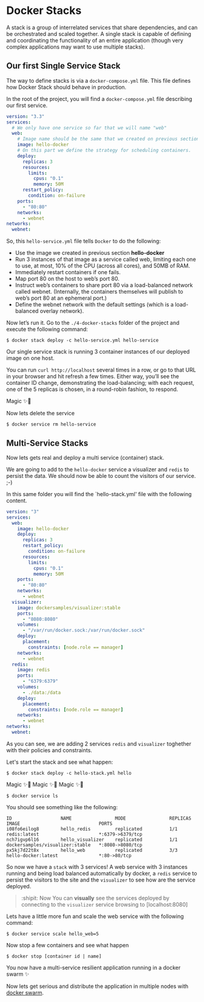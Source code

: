 # Docker Stacks

A stack is a group of interrelated services that share dependencies, and can be orchestrated and scaled together. A single stack is capable of defining and coordinating the functionality of an entire application (though very complex applications may want to use multiple stacks).


## Our first Single Service Stack

The way to define stacks is via a `docker-compose.yml` file. This file defines how Docker Stack  should behave in production.

In the root of the project, you will find a `docker-compose.yml` file describing our first service. 

```YAML
version: "3.3"
services:
  # We only have one service so far that we will name "web"
  web:
    # Image name should be the same that we created on previous section.
    image: hello-docker
    # On this part we define the strategy for scheduling containers. 
    deploy:
      replicas: 3
      resources:
        limits:
          cpus: "0.1"
          memory: 50M
      restart_policy:
        condition: on-failure
    ports:
      - "80:80"
    networks:
      - webnet
networks:
  webnet:
```

So, this `hello-service.yml` file tells `Docker` to do the following:

* Use the image we created in previous section **hello-docker**
* Run 3 instances of that image as a service called web, limiting each one to use, at most, 10% of the CPU (across all cores), and 50MB of RAM.
* Immediately restart containers if one fails.
* Map port 80 on the host to web’s port 80.
* Instruct web’s containers to share port 80 via a load-balanced network called webnet. (Internally, the containers themselves will publish to web’s port 80 at an ephemeral port.)
* Define the webnet network with the default settings (which is a load-balanced overlay network).

Now let’s run it. Go to the `./4-docker-stacks` folder of the project and execute the following command: 

```
$ docker stack deploy -c hello-service.yml hello-service
```

Our single service stack is running 3 container instances of our deployed image on one host. 

You can run `curl http://localhost` several times in a row, or go to that URL in your browser and hit refresh a few times. Either way, you’ll see the container ID change, demonstrating the load-balancing; with each request, one of the 5 replicas is chosen, in a round-robin fashion, to respond.

Magic ✨🐳


Now lets delete the service 
```
$ docker service rm hello-service
```

## Multi-Service Stacks

Now lets gets real and deploy a multi service (container) stack. 

We are going to add to the `hello-docker` service a visualizer and `redis` to persist the data. We should now be able to count the visitors of our service. ;-) 

In this same folder you will find the `hello-stack.yml' file with the following content.
```YAML
version: "3"
services:
  web:
    image: hello-docker
    deploy:
      replicas: 3
      restart_policy:
        condition: on-failure
      resources:
        limits:
          cpus: "0.1"
          memory: 50M
    ports:
      - "80:80"
    networks:
      - webnet
  visualizer:
    image: dockersamples/visualizer:stable
    ports:
      - "8080:8080"
    volumes:
      - "/var/run/docker.sock:/var/run/docker.sock"
    deploy:
      placement:
        constraints: [node.role == manager]
    networks:
      - webnet
  redis:
    image: redis
    ports:
      - "6379:6379"
    volumes:
      - ./data:/data
    deploy:
      placement:
        constraints: [node.role == manager]
    networks:
      - webnet
networks:
  webnet:
```

As you can see, we are adding 2 services `redis` and `visualizer` toghether with their policies and constraints.

Let's start the stack and see what happen:

```
$ docker stack deploy -c hello-stack.yml hello
```

Magic ✨🐳
Magic ✨🐳
Magic ✨🐳

```
$ docker service ls
```

You should see something like the following:
```
ID                  NAME                MODE                REPLICAS            IMAGE                             PORTS
i08fo6eilog8        hello_redis         replicated          1/1                 redis:latest                      *:6379->6379/tcp
nch7igvp6l16        hello_visualizer    replicated          1/1                 dockersamples/visualizer:stable   *:8080->8080/tcp
px5kj7d22t8x        hello_web           replicated          3/3                 hello-docker:latest               *:80->80/tcp
```


So now we have a `stack` with 3 services! A web service with 3 instances running and being load balanced automatically by docker, a `redis` service to persist the visitors to the site and the `visualizer` to see how are the service deployed. 

> :shipit: Now You can **visually** see the services deployed by connecting to the `visualizer` service browsing to [localhost:8080]


Lets have a little more fun and scale the web service with the following command:
```
$ docker service scale hello_web=5
```

Now stop a few containers and see what happen
```
$ docker stop [container id | name]
```

You now have a multi-service resilient application running in a docker swarm ✨


Now lets get serious and distribute the application in multiple nodes with [docker swarm](https://github.com/bitlogic/hello-docker/tree/master/5-docker-swarm).







